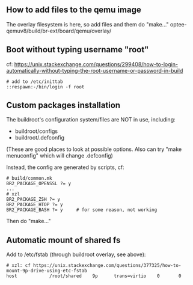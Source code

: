 ## How to add files to the qemu image

The overlay filesystem is here, so add files and them do "make..."
optee-qemuv8/build/br-ext/board/qemu/overlay/


## Boot without typing username "root"
cf: https://unix.stackexchange.com/questions/299408/how-to-login-automatically-without-typing-the-root-username-or-password-in-build

```
# add to /etc/inittab
::respawn:-/bin/login -f root
```

## Custom packages installation
The buildroot's configuration system/files are NOT in use, including: 

* buildroot/configs
* buildroot/.defconfig

(These are good places to look at possible options. Also can try "make menuconfig" which will change .defconfig)

Instead, the config are generated by scripts, cf: 

```
# build/common.mk
BR2_PACKAGE_OPENSSL ?= y
...
# xzl
BR2_PACKAGE_ZSH ?= y
BR2_PACKAGE_HTOP ?= y
BR2_PACKAGE_BASH ?= y     # for some reason, not working
```

Then do  "make..." 

## Automatic mount of shared fs
Add to /etc/fstab (through buildroot overlay, see above):
```
# xzl: cf https://unix.stackexchange.com/questions/377325/how-to-mount-9p-drive-using-etc-fstab
host            /root/shared    9p      trans=virtio    0       0
```




